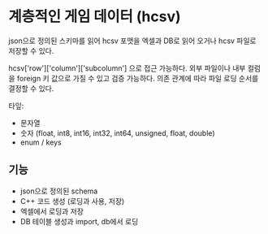 # 계층적인 게임 데이터 (hcsv)

json으로 정의된 스키마를 읽어 hcsv 포맷을 엑셀과 DB로 읽어 오거나 hcsv 파일로
저장할 수 있다.

hcsv['row']['column']['subcolumn'] 으로 접근 가능하다.
외부 파일이나 내부 컬럼을 foreign 키 값으로 가질 수 있고 검증 가능하다.
의존 관계에 따라 파일 로딩 순서를 결정할 수 있다.

타잎:
 - 문자열
 - 숫자 (float, int8, int16, int32, int64, unsigned, float, double)
 - enum / keys

## 기능

- json으로 정의된 schema
- C++ 코드 생성 (로딩과 사용, 저장)
- 엑셀에서 로딩과 저장
- DB 테이블 생성과 import, db에서 로딩
